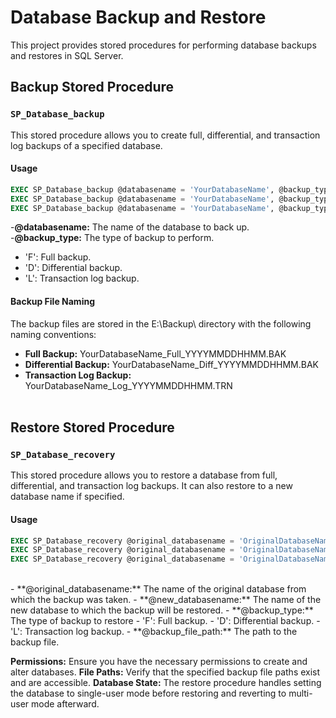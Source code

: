 # Database Backup and Restore

This project provides stored procedures for performing database backups and restores in SQL Server. 

## Backup Stored Procedure

### `SP_Database_backup`

This stored procedure allows you to create full, differential, and transaction log backups of a specified database.

#### Usage

```sql
EXEC SP_Database_backup @databasename = 'YourDatabaseName', @backup_type = 'F';
EXEC SP_Database_backup @databasename = 'YourDatabaseName', @backup_type = 'D';
EXEC SP_Database_backup @databasename = 'YourDatabaseName', @backup_type = 'L';
```
-**@databasename:** The name of the database to back up. <br>
-**@backup_type:** The type of backup to perform. <br>
  - 'F': Full backup. <br>
  - 'D': Differential backup. <br>
  - 'L': Transaction log backup. <br>

#### Backup File Naming
The backup files are stored in the E:\Backup\ directory with the following naming conventions:

- **Full Backup:** YourDatabaseName_Full_YYYYMMDDHHMM.BAK
- **Differential Backup:** YourDatabaseName_Diff_YYYYMMDDHHMM.BAK
- **Transaction Log Backup:** YourDatabaseName_Log_YYYYMMDDHHMM.TRN <br> <br>


## Restore Stored Procedure

### `SP_Database_recovery`

This stored procedure allows you to restore a database from full, differential, and transaction log backups. It can also restore to a new database name if specified.
#### Usage

```sql
EXEC SP_Database_recovery @original_databasename = 'OriginalDatabaseName', @new_databasename = 'NewDatabaseName', @backup_type = 'F', @backup_file_path = 'Path\OriginalDatabaseNameYYYYMMDDHHMM.BAK';<br>
EXEC SP_Database_recovery @original_databasename = 'OriginalDatabaseName', @new_databasename = 'NewDatabaseName', @backup_type = 'D', @backup_file_path = 'Path\OriginalDatabaseName_Diff_YYYYMMDDHHMM.BAK';<br>
EXEC SP_Database_recovery @original_databasename = 'OriginalDatabaseName', @new_databasename = 'NewDatabaseName', @backup_type = 'L', @backup_file_path = 'Path\OriginalDatabaseName_Log_YYYYMMDDHHMM.TRN';

```
<br>
- **@original_databasename:** The name of the original database from which the backup was taken.
- **@new_databasename:** The name of the new database to which the backup will be restored.
- **@backup_type:** The type of backup to restore
  - 'F': Full backup.
  - 'D': Differential backup.
  - 'L': Transaction log backup.
- **@backup_file_path:** The path to the backup file.

**Permissions:** Ensure you have the necessary permissions to create and alter databases.
**File Paths:** Verify that the specified backup file paths exist and are accessible.
**Database State:** The restore procedure handles setting the database to single-user mode before restoring and reverting to multi-user mode afterward.


